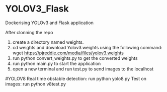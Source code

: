 # YOLOV3_Flask
Dockerising YOLOv3 and Flask application

After clonning the repo 
1. create a directory named weights.
2. cd weights and download Yolov3.weights using the following command: wget https://pjreddie.com/media/files/yolov3.weights
3. run python convert_weights.py to get the converted weights
4. run python main.py to start the application
5. open a new terminal and run test.py to send images to the localhost

#YOLOV8
Real time obstable detection:
run python yolo8.py
Test on images:
run python v8test.py
